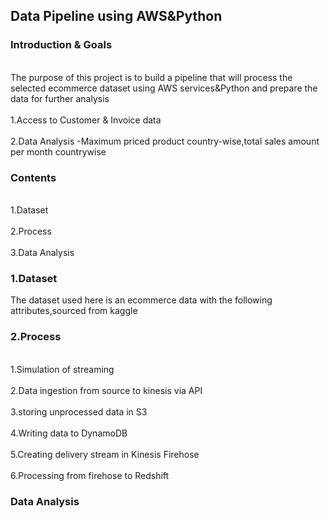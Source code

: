<h2>Data Pipeline using AWS&Python </h2>
<h3>Introduction & Goals</h3>
     <br>The purpose of this project is to build a pipeline that will process the selected ecommerce dataset using AWS services&Python and prepare the data for further analysis</br>
     <br>1.Access to Customer & Invoice data</br>
     <br>2.Data Analysis -Maximum priced product country-wise,total sales amount per month countrywise<br/>
 <h3>Contents</h3>
 <br>1.Dataset</br>
 <br>2.Process</br>
 <br>3.Data Analysis</br>
 <h3>1.Dataset</h3>
     The dataset used here is an ecommerce data with the following attributes,sourced from kaggle<link>
 
 <h3>2.Process</h3>
     <br>1.Simulation of streaming</br>  
     <br>2.Data ingestion from source to kinesis via API</br>
     <br>3.storing unprocessed data in S3</br>
     <br>4.Writing data to DynamoDB</br>
     <br>5.Creating delivery stream in Kinesis Firehose</br>
     <br>6.Processing from firehose to Redshift</br>
    
  <h3>Data Analysis</h3>
   
     
     

